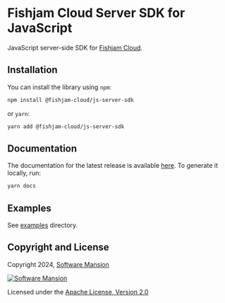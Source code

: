 # Fishjam Cloud Server SDK for JavaScript

JavaScript server-side SDK for [Fishjam Cloud](https://cloud.fishjam.stream).

## Installation

You can install the library using `npm`:

```bash
npm install @fishjam-cloud/js-server-sdk
```

or `yarn`:

```bash
yarn add @fishjam-cloud/js-server-sdk
```

## Documentation

The documentation for the latest release is available [here](https://fishjam-cloud.github.io/js-server-sdk/).
To generate it locally, run:

```bash
yarn docs
```

## Examples

See [examples](https://github.com/fishjam-cloud/js-server-sdk/tree/main/examples) directory.

## Copyright and License

Copyright 2024, [Software Mansion](https://swmansion.com/?utm_source=git&utm_medium=readme&utm_campaign=fishjam)

[![Software Mansion](https://logo.swmansion.com/logo?color=white&variant=desktop&width=200&tag=membrane-github)](https://swmansion.com/?utm_source=git&utm_medium=readme&utm_campaign=fishjam)

Licensed under the [Apache License, Version 2.0](LICENSE)
